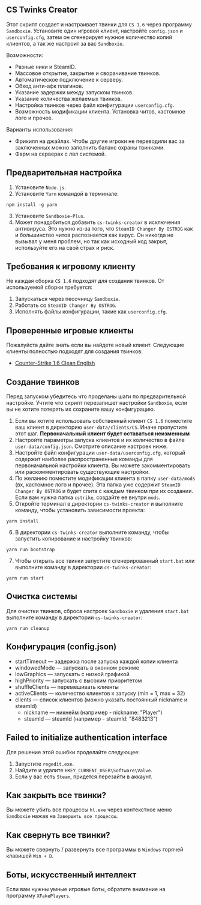 ## CS Twinks Creator

Этот скрипт создает и настраивает твинки для `CS 1.6` через программу `Sandboxie`. Установите один игровой клиент,
настройте `config.json` и `userconfig.cfg`, затем он сгенерирует нужное количество копий клиентов, а так же настроит за
вас `Sandboxie`.

Возможности:

* Разные ники и SteamID.
* Массовое открытие, закрытие и сворачивание твинков.
* Автоматическое подключение к серверу.
* Обход анти-афк плагинов.
* Указание задержки между запуском твинков.
* Указание количества желаемых твинков.
* Настройка твинков через файл конфигурации `userconfig.cfg`.
* Возможность модификации клиента. Установка читов, кастомное лого и прочее.

Варианты использования:

* Фрикилл на джайлах. Чтобы другие игроки не переводили вас за заключенных можно заполнить баланс охраны твинками.
* Фарм на серверах с лвл системой.

## Предварительная настройка

1. Установите `Node.js`.
2. Установите `Yarn` командой в терминале:

```shell
npm install -g yarn
```

3. Установите `Sandboxie-Plus`.
4. Может понадобиться добавить `cs-twinks-creator` в исключения антивируса. Это нужно из-за того,
   что `SteamID Changer By OSTROG` как и большинство читов распознается как вирус. Он никогда не вызывал у меня проблем,
   но так как исходный код закрыт, используйте его на свой страх и риск.

## Требования к игровому клиенту

Не каждая сборка `CS 1.6` подходят для создания твинков. От используемой сборки требуется:

1. Запускаться через песочницу `Sandboxie`.
2. Работать со `SteamID Changer By OSTROG`.
3. Исполнять файлы конфигурации, такие как `userconfig.cfg`.

## Проверенные игровые клиенты

Пожалуйста дайте знать если вы найдете новый клиент. Следующие клиенты полностью подходят для создания твинков:

* [Counter-Strike 1.6 Clean English](https://xn----7sba0bce7bg3c.xn--p1ai/product/44-Counter_Strike_16_Original_ENG.html)

## Создание твинков

Перед запуском убедитесь что проделаны шаги по предварительной настройке. Учтите что скрипт перезапишет
настройки `Sandboxie`, если вы не хотите потерять их сохраните вашу конфигурацию.

1. Если вы хотите использовать собственный клиент `CS 1.6` поместите ваш клиент в директорию `user-data/clients/CS`.
   Иначе пропустите этот шаг. **Первоначальный клиент будет оставаться неизменным**
2. Настройте параметры запуска клиентов и их количество в файле `user-data/config.json`. Смотрите описание настроек
   ниже.
3. Настройте файл конфигурации `user-data/userconfig.cfg`, который содержит наиболее распространенные команды для
   первоначальной настройки клиента. Вы можете закомментировать или раскомментировать существующие настройки.
4. По желанию поместите модификации клиента в папку `user-data/mods` (вх, кастомное лого и прочее). Эта папка уже
   содержит `SteamID Changer By OSTROG` и будет слита с каждым твинком при их создании. Если вам нужна папка `cstrike`,
   создайте ее внутри `mods`.
5. Откройте терминал в директории `cs-twinks-creator` и выполните команду, чтобы установить зависимости проекта:

```shell
yarn install
```

6. В директории `cs-twinks-creator` выполните команду, чтобы запустить копирование и настройку твинков:

```shell
yarn run bootstrap
```

7. Чтобы открыть все твинки запустите сгенерированный `start.bat` или выполните команду в
   директории `cs-twinks-creator`:

```shell
yarn run start
```

## Очистка системы

Для очистки твинков, сброса настроек `Sandboxie` и удаления `start.bat` выполните команду в
директории `cs-twinks-creator`:

```shell
yarn run cleanup
```

## Конфигурация (config.json)

* startTimeout — задержка после запуска каждой копии клиента
* windowedMode — запускать в оконном режиме
* lowGraphics — запускать с низкой графикой
* highPriority — запускать с высоким приоритетом
* shuffleClients — перемешивать клиенты
* activeClients — количество клиентов к запуску (min = 1, max = 32)
* clients — список клиентов (можно указать постоянный nickname и steamId)
  * nickname — никнейм (например - nickname: "Player")
  * steamId — steamId (например - steamId: "8483213")

## Failed to initialize authentication interface

Для решение этой ошибки проделайте следующее:

1. Запустите `regedit.exe`.
2. Найдите и удалите `HKEY_CURRENT_USER\Software\Valve`.
3. Если у вас есть `Steam`, придется перезайти в аккаунт.

## Как закрыть все твинки?

Вы можете убить все процессы `hl.exe` через контекстное меню `Sandboxie` нажав на `Завершить все процессы`.

## Как свернуть все твинки?

Вы можете свернуть / развернуть все программы в `Windows` горячей клавишей `Win + D`.

## Боты, искусственный интеллект

Если вам нужны умные игровые боты, обратите внимание на программу `XFakePlayers`.
